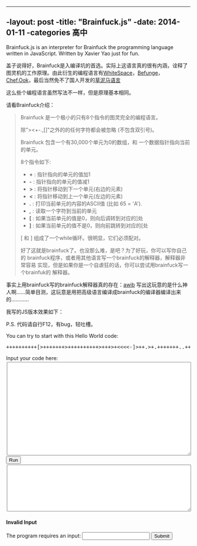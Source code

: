 ----
-layout: post
-title: "Brainfuck.js"
-date: 2014-01-11
-categories 高中
----

Brainfuck.js is an interpreter for Brainfuck the programming language written in JavaScript. Written by Xavier Yao just for fun.

盖子说得好，Brainfuck是入编译坑的首选。实际上这语言真的很有内涵，诠释了图灵机的工作原理。由此衍生的编程语言有[WhiteSpace](http://compsoc.dur.ac.uk/whitespace/index.php)，[Befunge](http://quadium.net/funge/spec98.html)，[Chef](http://www.dangermouse.net/esoteric/chef.html),[Ook](http://www.dangermouse.net/esoteric/ook.html)，最后当然免不了国人开发的[草泥马语言](http://code.google.com/p/grass-mud-horse/)

这么些个编程语言虽然写法不一样，但是原理基本相同。

请看Brainfuck介绍：

>	Brainfuck 是一个极小的只有8个指令的图灵完全的编程语言。
>
>	除"><+-.,[]"之外的的任何字符都会被忽略 (不包含双引号)。
>
>	Brainfuck 包含一个有30,000个单元为0的数组，和
>	一个数据指针指向当前的单元。
>
>	8个指令如下:
>
>
>	* 	**\+** : 指针指向的单元的值加1
>	*	**\-** : 指针指向的单元的值减1
>	*	**>** : 将指针移动到下一个单元(右边的元素)
>	*	**<** : 将指针移动到上一个单元(左边的元素)
>	*	**.** : 打印当前单元的内容的ASCII值 (比如 65 = 'A').
>	*	**,** : 读取一个字符到当前的单元
>	*	**[** : 如果当前单元的值是0，则向后调转到对应的]处
>	*	**]** : 如果当前单元的值不是0，则向前跳转到对应的[处
>
>	[ 和 ] 组成了一个while循环。很明显，它们必须配对。
>
>	好了这就是brainfuck了。也没那么难，是吧？为了好玩，你可以写你自己的 brainfuck程序，或者用其他语言写一个brainfuck的解释器，解释器非常容易 实现，但是如果你是一个自虐狂的话，你可以尝试用brainfuck写一个brainfuk的 解释器。

事实上用brainfuck写的brainfuck解释器真的存在：[awib](https://code.google.com/p/awib/) 写出这玩意的是什么神人啊……简单目测，这玩意是用把高级语言编译成brainfuck的编译器编译出来的…………

我写的JS版本效果如下：

P.S. 代码请自行F12，有bug，轻吐槽。

<script type="text/javascript" src="javascripts/brainfuck.js"></script>
<p>You can try to start with this Hello World code: <pre class="de1"><span class="sy0">++++++++++</span><span class="sy1">[</span><span class="sy2">&gt;</span><span class="sy0">+++++++</span><span class="sy2">&gt;</span><span class="sy0">++++++++++</span><span class="sy2">&gt;</span><span class="sy0">+++</span><span class="sy2">&gt;</span><span class="sy0">+</span><span class="sy2">&lt;&lt;&lt;&lt;</span><span class="sy0">-</span><span class="sy1">]</span><span class="sy2">&gt;</span><span class="sy0">++</span><span class="sy3">.</span><span class="sy2">&gt;</span><span class="sy0">+</span><span class="sy3">.</span><span class="sy0">+++++++</span><span class="sy3">..</span><span class="sy0">+++</span><span class="sy3">.</span><span class="sy2">&gt;</span><span class="sy0">++</span><span class="sy3">.</span><span class="sy2">&lt;&lt;</span><span class="sy0">+++++++++++++++</span><span class="sy3">.</span><span class="sy2">&gt;</span><span class="sy3">.</span><span class="sy0">+++</span><span class="sy3">.</span><span class="sy0">------</span><span class="sy3">.</span><span class="sy0">--------</span><span class="sy3">.</span><span class="sy2">&gt;</span><span class="sy0">+</span><span class="sy3">.</span><span class="sy2">&gt;</span><span class="sy3">.</span> </pre></p>
<label for="code">Input your code here:</label>
<br />
<textarea id="code" style="margin: 2px; width: 100%; height: 256px; "> </textarea>
<br />
<button onclick="javascript:start()">Run</button>
<br />
<textarea id="console" readonly="readonly" style="margin: 2px; width: 100%; height: 128px; "> </textarea>
<div id="input_area">
<h4 id="invalid">Invalid Input</h4>
<label for="input">The program requires an input:</label>
<input type="text" id="input" />
<button onclick="javascript:resume();">Submit</button>
</div>
